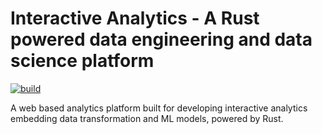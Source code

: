 # Interactive Analytics - A Rust powered data engineering and data science platform

[![build](https://github.com/sandeep-sandhu/interactive-analytics/actions/workflows/rust.yml/badge.svg)](https://github.com/sandeep-sandhu/interactive-analytics/actions)

A web based analytics platform built for developing interactive analytics embedding data transformation and ML models, powered by Rust.

